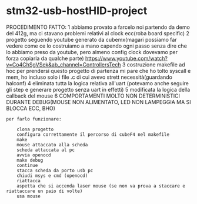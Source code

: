 # stm32-usb-hostHID-project


PROCEDIMENTO FATTO:
	1 abbiamo provato a farcelo noi partendo da demo del 412g, ma ci stavano problemi relativi al clock ecc(roba board specific)
	2 progetto seguendo youtube generato da cubemx(magari possiamo far vedere come ce lo costruiamo a mano capendo ogni passo senza dire che lo abbiamo preso da youtube, pero almeno config clock dovevamo per forza copiarla da qualche parte)
		https://www.youtube.com/watch?v=Co4ChSgVSek&ab_channel=ControllersTech
	3 costruzione makefile ad hoc per prendersi questo progetto di partenza 
		mi pare che ho tolto syscall e mem, ho incluso solo i file .c di cui avevo strett necessità(guardando halconf)
	4 eliminata tutta la logica relativa all'uart (potevamo anche seguire gli step e generare progetto senza uart in effetti)
	5 modificata la logica della callback del mouse 
	6 COMPORTAMENTI MOLTO NON DETERMINISTICI DURANTE DEBUG(MOUSE NON ALIMENTATO, LED NON LAMPEGGIA MA SI BLOCCA ECC, BHO)
	
	
	
	
	per farlo funzionare:
	
		clona progetto
		configura correttamente il percorso di cubeF4 nel makefile 
		make 
		mouse attaccato alla scheda
		scheda attaccata al pc 
		avvia openocd 
		make debug
		continue
		stacca scheda da porto usb pc 
		chiudi msys e cmd (openocd)
		riattacca
		aspetta che si accenda laser mouse (se non va prova a staccare e riattaccare un paio di volte)
		usa mouse 






	
